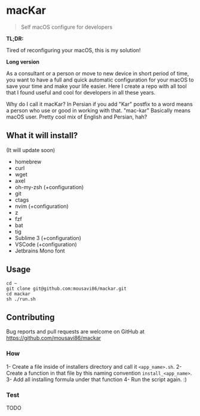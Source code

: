 # macKar

> Self macOS configure for developers

**TL;DR:** 

Tired of reconfiguring your macOS, this is my solution!

**Long version**

As a consultant or a person or move to new device in short period of time, you want to have a full and quick automatic configuration for your macOS to save your time and make your life easier. Here I create a repo with all tool that I found useful and cool for developers in all these years.

Why do I call it macKar? In Persian if you add "Kar" postfix to a word means a person who use or good in working with that. "mac-kar" Basically means macOS user. Pretty cool mix of English and Persian, hah?

## What it will install?

(It will update soon)

- homebrew
- curl
- wget
- axel
- oh-my-zsh (+configuration)
- git
- ctags
- nvim (+configuration)
- z
- fzf
- bat
- tig
- Sublime 3 (+configuration)
- VSCode (+configuration)
- Jetbrains Mono font

## Usage

```
cd ~
git clone git@github.com:mousavi86/mackar.git
cd mackar
sh ./run.sh
```

## Contributing

Bug reports and pull requests are welcome on GitHub at https://github.com/mousavi86/mackar

### How

1- Create a file inside of installers directory and call it `<app_name>.sh`. 
2- Create a function in that file by this naming convention `install_<app_name>`.
3- Add all installing formula under that function
4- Run the script again. :)

### Test

TODO
